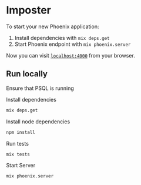 # Imposter

To start your new Phoenix application:

1. Install dependencies with `mix deps.get`
2. Start Phoenix endpoint with `mix phoenix.server`

Now you can visit [`localhost:4000`](http://localhost:4000) from your browser.

## Run locally

Ensure that PSQL is running

Install dependencies

```sh
mix deps.get
```

Install node dependencies

```sh
npm install
```

Run tests
```sh
mix tests
```

Start Server
```sh
mix phoenix.server
```


